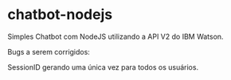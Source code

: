 # chatbot-nodejs
Simples Chatbot com NodeJS utilizando a API V2 do IBM Watson.

Bugs a serem corrigidos:

SessionID gerando uma única vez para todos os usuários.
